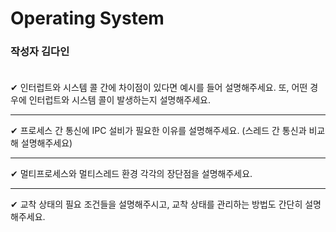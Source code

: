 # Operating System

### **작성자 김다인** <br><br>

✔ 인터럽트와 시스템 콜 간에 차이점이 있다면 예시를 들어 설명해주세요. 또, 어떤 경우에 인터럽트와 시스템 콜이 발생하는지 설명해주세요.

---

✔ 프로세스 간 통신에 IPC 설비가 필요한 이유를 설명해주세요. (스레드 간 통신과 비교해 설명해주세요)

---

✔ 멀티프로세스와 멀티스레드 환경 각각의 장단점을 설명해주세요.

---

✔ 교착 상태의 필요 조건들을 설명해주시고, 교착 상태를 관리하는 방법도 간단히 설명해주세요.